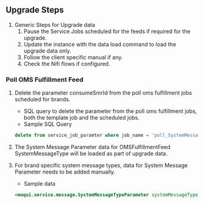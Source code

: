 ## Upgrade Steps
1. Generic Steps for Upgrade data
    1. Pause the Service Jobs scheduled for the feeds if required for the upgrade.
    2. Update the instance with the data load command to load the upgrade data only.
    3. Follow the client specific manual if any.
    4. Check the Nifi flows if configured.

### Poll OMS Fulfillment Feed
1. Delete the parameter consumeSmrId from the poll oms fulfillment jobs scheduled for brands.
   - SQL query to delete the parameter from the poll oms fulfillment jobs, both the template job and the scheduled jobs.
   - Sample SQL Query
    ```sql
   delete from service_job_paramter where job_name = 'poll_SystemMessageFileSftp_OMSFulfillmentFeed' and parameter_name = 'consumeSmrId'
   ```
   
2. The System Message Parameter data for OMSFulfillmentFeed SystemMessageType will be loaded as part of upgrade data.
3. For brand specific system message types, data for System Message Parameter needs to be added manually.
   - Sample data
    ```xml
   <moqui.service.message.SystemMessageTypeParameter systemMessageTypeId="OMSFulfillmentFeed_STORE_A" parameterName="consumeSmrId" parameterValue="" systemMessageRemoteId=""/>
   ```
   